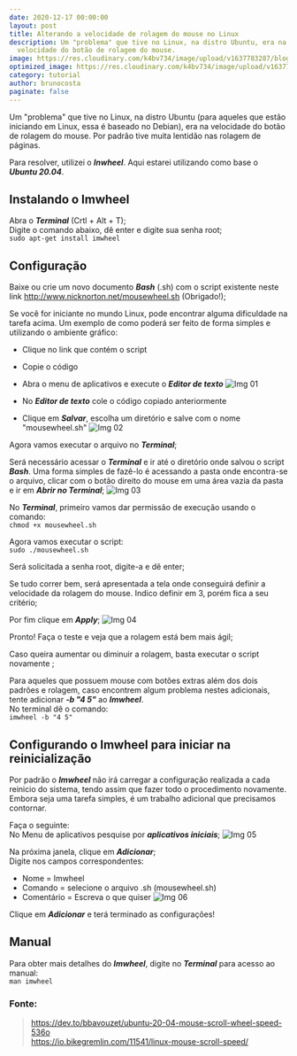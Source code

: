 ```yaml
---
date: 2020-12-17 00:00:00
layout: post
title: Alterando a velocidade de rolagem do mouse no Linux
description: Um "problema" que tive no Linux, na distro Ubuntu, era na
  velocidade do botão de rolagem do mouse.
image: https://res.cloudinary.com/k4bv734/image/upload/v1637783287/blog/linux-mouse_rh1ghm.jpg
optimized_image: https://res.cloudinary.com/k4bv734/image/upload/v1637783287/blog/linux-mouse_optimized_hwgsmo.jpg
category: tutorial
author: brunocosta
paginate: false
---
```

Um "problema" que tive no Linux, na distro Ubuntu (para aqueles que estão iniciando em Linux, essa é baseado no Debian), era na velocidade do botão de rolagem do mouse. Por padrão tive muita lentidão nas rolagem de páginas.


Para resolver, utilizei o ***Inwheel***. Aqui estarei utilizando como base o ***Ubuntu 20.04***.



## Instalando o Imwheel


Abra o ***Terminal*** (Crtl + Alt + T);  
Digite o comando abaixo, dê enter e digite sua senha root;  
`sudo apt-get install imwheel`
		
## Configuração


Baixe ou crie um novo documento ***Bash*** (.sh) com o script existente neste link <http://www.nicknorton.net/mousewheel.sh> (Obrigado!);


Se você for iniciante no mundo Linux, pode encontrar alguma dificuldade na tarefa acima. Um exemplo de como poderá ser feito de forma simples e utilizando o ambiente gráfico:


* Clique no link que contém o script
* Copie o código
* Abra o menu de aplicativos e execute o ***Editor de texto***
![Img 01]()


* No ***Editor de texto*** cole o código copiado anteriormente
* Clique em ***Salvar***, escolha um diretório e salve com o nome "mousewheel.sh"
![Img 02]()

Agora vamos executar o arquivo no ***Terminal***;

Será necessário acessar o ***Terminal*** e ir até o diretório onde salvou o script ***Bash***. Uma forma simples de fazê-lo é acessando a pasta onde encontra-se o arquivo, clicar com o botão direito do mouse em uma área vazia da pasta e ir em ***Abrir no Terminal***;
![Img 03]()

No ***Terminal***, primeiro vamos dar permissão de execução usando o comando:  
`chmod +x mousewheel.sh`

Agora vamos executar o script:  
`sudo ./mousewheel.sh`

Será solicitada a senha root, digite-a e dê enter;

Se tudo correr bem, será apresentada a tela onde conseguirá definir a velocidade da rolagem do mouse. Indico definir em 3, porém fica a seu critério; 

Por fim clique em ***Apply***;
![Img 04]()

Pronto! Faça o teste e veja que a rolagem está bem mais ágil;

Caso queira aumentar ou diminuir a rolagem, basta executar o script novamente;

Para aqueles que possuem mouse com botões extras além dos dois padrões e rolagem, caso encontrem algum problema nestes adicionais, tente adicionar ***-b "4 5"*** ao ***Imwheel***.  
No terminal dê o comando:  
`imwheel -b "4 5"`

## Configurando o Imwheel para iniciar na reinicialização

Por padrão o ***Imwheel*** não irá carregar a configuração realizada a cada reinicio do sistema, tendo assim que fazer todo o procedimento novamente. Embora seja uma tarefa simples, é um trabalho adicional que precisamos contornar.

Faça o seguinte:  
No Menu de aplicativos pesquise por ***aplicativos iniciais***;
![Img 05]()

Na próxima janela, clique em ***Adicionar***;  
Digite nos campos correspondentes:
* Nome = Imwheel
* Comando = selecione o arquivo .sh (mousewheel.sh)
* Comentário = Escreva o que quiser
![Img 06]()

Clique em ***Adicionar*** e terá terminado as configurações!
		
## Manual
Para obter mais detalhes do ***Imwheel***, digite no ***Terminal*** para acesso ao manual:  
`man imwheel`
	
### Fonte:
> <https://dev.to/bbavouzet/ubuntu-20-04-mouse-scroll-wheel-speed-536o>  
> <https://io.bikegremlin.com/11541/linux-mouse-scroll-speed/>

